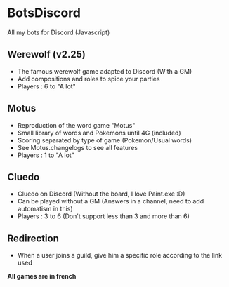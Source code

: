 # BotsDiscord
All my bots for Discord (Javascript)

## Werewolf (v2.25)
- The famous werewolf game adapted to Discord (With a GM)
- Add compositions and roles to spice your parties
- Players : 6 to "A lot"

## Motus
- Reproduction of the word game "Motus"
- Small library of words and Pokemons until 4G (included)
- Scoring separated by type of game (Pokemon/Usual words)
- See Motus.changelogs to see all features
- Players : 1 to "A lot"

## Cluedo
- Cluedo on Discord (Without the board, I love Paint.exe :D)
- Can be played without a GM (Answers in a channel, need to add automatism in this)
- Players : 3 to 6 (Don't support less than 3 and more than 6)

## Redirection
- When a user joins a guild, give him a specific role according to the link used

**All games are in french**
